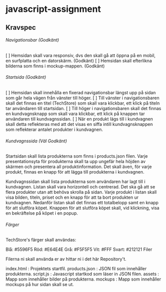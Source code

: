 # javascript-assignment


## Kravspec

###### Navigationsbar (Godkänt)
[ ] Hemsidan skall vara responsiv, dvs den skall gå att öppna på en mobil, en surfplatta och en datorskärm. (Godkänt)
[ ] Hemsidan skall efterlikna bilderna som finns i mockup-mappen. (Godkänt)

###### Startsida (Godkänt)
[ ] Hemsidan skall innehålla en fixerad navigationsbar längst upp på sidan som går hela vägen från vänster till höger.
[ ] Till vänster i navigationsbaren skall det finnas en titel (TechStore) som skall vara klickbar, ett klick på titeln tar användaren till startsidan.
[ ] Till höger i navigationsbaren skall det finnas en kundvagnsknapp som skall vara klickbar, ett klick på knappen tar användaren till kundvagnssidan.
[ ] När en produkt lägs till i kundvagnen skall detta reflekteras med att det visas en siffa intill kundvagnsknappen som reflekterar antalet produkter i kundvagnen.

###### Kundvagnssida (Väl Godkänt)
Startsidan skall lista produkterna som finns i products.json filen.
Varje presentationsyta för produkterna skall ta upp ungefär hela höjden av skärmen och presentera all produktinformation.
Det skall även, för varje produkt, finnas en knapp för att lägga till produkterna i kundvagnen.


Kundvagnssidan skall lista produkterna som användaren har lagt till i kundvagnen.
Listan skall vara horizontell och centrerad.
Det ska gå att se flera produkter utan att behöva skrolla på sidan.
Varje produkt i listan skall visa bilden, titeln, priset och en knapp för att ta bort produkten ur kundvagnen.
Nedanför listan skall det finnas ett totalbelopp samt en knapp för att slutföra köpet.
Knappen för att slutföra köpet skall, vid klickning, visa en bekräftelse på köpet i en popup.

###### Färger 

TechStore's färger skall användas:

Blå: #5596F5
Röd: #E64E4E
Grå: #F5F5F5
Vit: #FFF
Svart: #212121
Filer

Filerna ni skall använda er av hittar ni i det här Repository't.

index.html : Projektets startfil.
products.json : JSON fil som innehåller produkterna.
script.js : Javascript startkod som läser in JSON filen.
assets : Mapp som innehåller bilder på produkterna.
mockups : Mapp som innehåller mockups på hur sidan skall se ut.